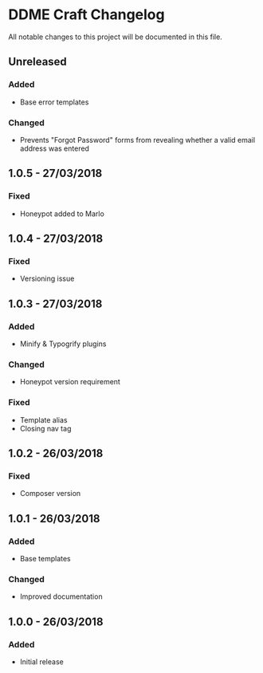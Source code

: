 # DDME Craft Changelog
All notable changes to this project will be documented in this file.

## Unreleased

### Added
- Base error templates

### Changed
- Prevents "Forgot Password" forms from revealing whether a valid email address was entered

## 1.0.5 - 27/03/2018

### Fixed
- Honeypot added to Marlo

## 1.0.4 - 27/03/2018

### Fixed
- Versioning issue

## 1.0.3 - 27/03/2018

### Added
- Minify & Typogrify plugins

### Changed
- Honeypot version requirement

### Fixed
- Template alias
- Closing nav tag

## 1.0.2 - 26/03/2018

### Fixed
- Composer version

## 1.0.1 - 26/03/2018

### Added
- Base templates

### Changed
- Improved documentation

## 1.0.0 - 26/03/2018

### Added
- Initial release

